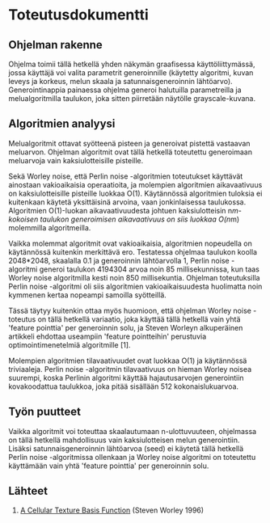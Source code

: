# Toteutusdokumentti

## Ohjelman rakenne

Ohjelma toimii tällä hetkellä yhden näkymän graafisessa käyttöliittymässä, jossa käyttäjä voi valita parametrit generoinnille
(käytetty algoritmi, kuvan leveys ja korkeus, melun skaala ja satunnaisgeneroinnin lähtöarvo). Generointinappia painaessa ohjelma
generoi halutuilla parametreilla ja melualgoritmilla taulukon, joka sitten piirretään näytölle grayscale-kuvana.

## Algoritmien analyysi

Melualgoritmit ottavat syötteenä pisteen ja generoivat pistettä vastaavan meluarvon. Ohjelman algoritmit ovat tällä hetkellä
toteutettu generoimaan meluarvoja vain kaksiulotteisille pisteille. 

Sekä Worley noise, että Perlin noise -algoritmien toteutukset käyttävät ainostaan vakioaikaisia operaatioita, ja molempien 
algoritmien aikavaativuus on kaksiulotteisille pisteille luokkaa O(1). Käytännössä algoritmien tuloksia ei kuitenkaan käytetä
yksittäisinä arvoina, vaan jonkinlaisessa taulukossa. Algoritmien O(1)-luokan aikavaativuudesta johtuen kaksiulotteisin 
n*m-kokoisen taulukon generoimisen aikavaativuus on siis luokkaa O(n*m) molemmilla algoritmeilla.

Vaikka molemmat algoritmit ovat vakioaikaisia, algoritmien nopeudella on käytännössä kuitenkin merkittävä ero. Testatessa ohjelmaa
taulukon koolla 2048*2048, skaalalla 0.1 ja generoinnin lähtöarvolla 1, Perlin noise -algoritmi generoi taulukon 4194304 arvoa noin
85 millisekunnissa, kun taas Worley noise algoritmilla kesti noin 850 millisekuntia. Ohjelman toteutuksilla Perlin noise -algoritmi
oli siis algoritmien vakioaikaisuudesta huolimatta noin kymmenen kertaa nopeampi samoilla syötteillä. 

Tässä täytyy kuitenkin ottaa myös huomioon, että ohjelman Worley noise -toteutus on tällä hetkellä variaatio, joka käyttää tällä
hetkellä vain yhtä 'feature pointtia' per generoinnin solu, ja Steven Worleyn alkuperäinen artikkeli ehdottaa useampiin 'feature 
pointteihin' perustuvia optimointimenetelmiä algoritmille [1].

Molempien algoritmien tilavaativuudet ovat luokkaa O(1) ja käytännössä triviaaleja. Perlin noise -algoritmin tilavaativuus on
hieman Worley noisea suurempi, koska Perlinin algoritmi käyttää hajautusarvojen generointiin kovakoodattua taulukkoa, joka pitää
sisällään 512 kokonaislukuarvoa.

## Työn puutteet

Vaikka algoritmit voi toteuttaa skaalautumaan n-ulottuvuuteen, ohjelmassa on tällä hetkellä mahdollisuus vain kaksiulotteisen
melun generointiin. Lisäksi satunnaisgeneroinnin lähtöarvoa (seed) ei käytetä tällä hetkellä Perlin noise -algoritmissa ollenkaan
ja Worley noise algoritmi on toteutettu käyttämään vain yhtä 'feature pointtia' per generoinnin solu.

## Lähteet

1. [A Cellular Texture Basis Function](https://dl.acm.org/citation.cfm?id=237267) (Steven Worley 1996)
